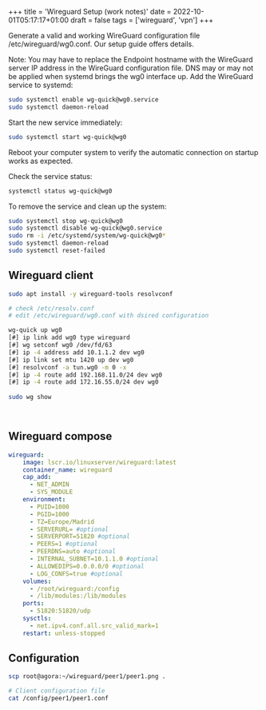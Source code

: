 +++
title = 'Wireguard Setup (work notes)'
date = 2022-10-01T05:17:17+01:00
draft = false
tags = ['wireguard', 'vpn']
+++

Generate a valid and working WireGuard configuration file /etc/wireguard/wg0.conf. Our setup guide offers details.

Note: You may have to replace the Endpoint hostname with the WireGuard server IP address in the WireGuard configuration file. DNS may or may not be applied when systemd brings the wg0 interface up.
Add the WireGuard service to systemd:

```sh
sudo systemctl enable wg-quick@wg0.service
sudo systemctl daemon-reload
```

Start the new service immediately:

```sh
sudo systemctl start wg-quick@wg0
```

Reboot your computer system to verify the automatic connection on startup works as expected.

Check the service status:

```sh
systemctl status wg-quick@wg0
```

To remove the service and clean up the system:

```sh
sudo systemctl stop wg-quick@wg0
sudo systemctl disable wg-quick@wg0.service
sudo rm -i /etc/systemd/system/wg-quick@wg0*
sudo systemctl daemon-reload
sudo systemctl reset-failed
```

## Wireguard client

```sh
sudo apt install -y wireguard-tools resolvconf

# check /etc/resolv.conf
# edit /etc/wireguard/wg0.conf with dsired configuration

wg-quick up wg0
[#] ip link add wg0 type wireguard
[#] wg setconf wg0 /dev/fd/63
[#] ip -4 address add 10.1.1.2 dev wg0
[#] ip link set mtu 1420 up dev wg0
[#] resolvconf -a tun.wg0 -m 0 -x
[#] ip -4 route add 192.168.11.0/24 dev wg0
[#] ip -4 route add 172.16.55.0/24 dev wg0
 
sudo wg show

       
```
## Wireguard compose 

```yaml
wireguard:
    image: lscr.io/linuxserver/wireguard:latest
    container_name: wireguard
    cap_add:
      - NET_ADMIN
      - SYS_MODULE
    environment:
      - PUID=1000
      - PGID=1000
      - TZ=Europe/Madrid
      - SERVERURL= #optional
      - SERVERPORT=51820 #optional
      - PEERS=1 #optional
      - PEERDNS=auto #optional
      - INTERNAL_SUBNET=10.1.1.0 #optional
      - ALLOWEDIPS=0.0.0.0/0 #optional
      - LOG_CONFS=true #optional
    volumes:
      - /root/wireguard:/config
      - /lib/modules:/lib/modules
    ports:
      - 51820:51820/udp
    sysctls:
      - net.ipv4.conf.all.src_valid_mark=1
    restart: unless-stopped
```

## Configuration

```sh
scp root@agora:~/wireguard/peer1/peer1.png .

# Client configuration file
cat /config/peer1/peer1.conf
```
